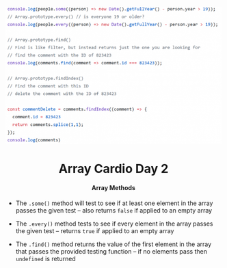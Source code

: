 <h1 align="center">
<br>
  <img src="img/js30-array-cardio-d2-624x397.png" width="600">
  <br>
    <br>
  Array Cardio Day 2
  <br>
</h1>

<h4 align="center">Array Methods</h4>

- The `.some()` method will test to see if at least one element in the array passes the given test – also returns `false` if applied to an empty array

- The `.every()` method tests to see if every element in the array passes the given test – returns `true` if applied to an empty array

- The `.find()` method returns the value of the first element in the array that passes the provided testing function – if no elements pass then `undefined` is returned